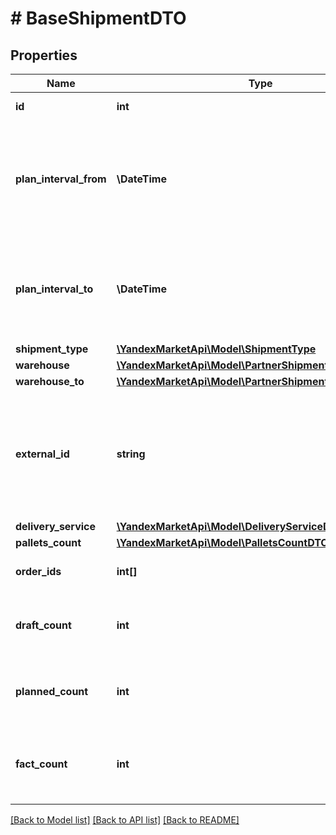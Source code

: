 # # BaseShipmentDTO

## Properties

Name | Type | Description | Notes
------------ | ------------- | ------------- | -------------
**id** | **int** | Идентификатор отгрузки. |
**plan_interval_from** | **\DateTime** | Начало планового интервала отгрузки.  Формат даты: ISO 8601 со смещением относительно UTC. |
**plan_interval_to** | **\DateTime** | Конец планового интервала отгрузки.  Формат даты: ISO 8601 со смещением относительно UTC. |
**shipment_type** | [**\YandexMarketApi\Model\ShipmentType**](ShipmentType.md) |  | [optional]
**warehouse** | [**\YandexMarketApi\Model\PartnerShipmentWarehouseDTO**](PartnerShipmentWarehouseDTO.md) |  | [optional]
**warehouse_to** | [**\YandexMarketApi\Model\PartnerShipmentWarehouseDTO**](PartnerShipmentWarehouseDTO.md) |  | [optional]
**external_id** | **string** | Идентификатор отгрузки в вашей системе. Если вы еще не передавали идентификатор, вернется идентификатор из параметра &#x60;id&#x60;. | [optional]
**delivery_service** | [**\YandexMarketApi\Model\DeliveryServiceDTO**](DeliveryServiceDTO.md) |  | [optional]
**pallets_count** | [**\YandexMarketApi\Model\PalletsCountDTO**](PalletsCountDTO.md) |  | [optional]
**order_ids** | **int[]** | Идентификаторы заказов в отгрузке. |
**draft_count** | **int** | Количество заказов, которое Маркет запланировал к отгрузке. |
**planned_count** | **int** | Количество заказов, которое Маркет подтвердил к отгрузке. |
**fact_count** | **int** | Количество заказов, принятых в сортировочном центре или пункте приема. |

[[Back to Model list]](../../README.md#models) [[Back to API list]](../../README.md#endpoints) [[Back to README]](../../README.md)
